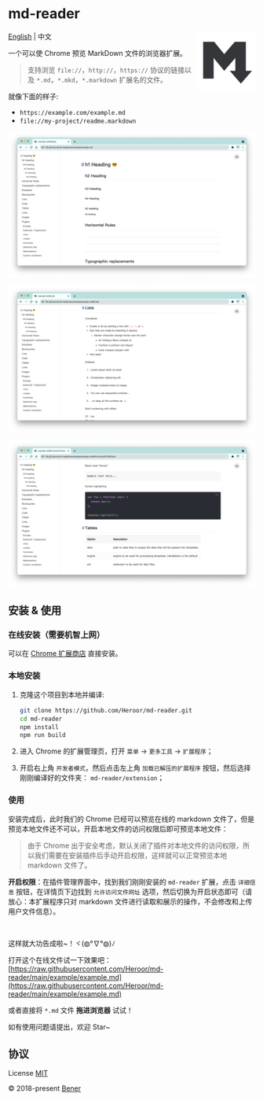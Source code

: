 # md-reader

<img src="./src/images/icon.png" align="right" width="120">

[English](./README.md) | 中文

一个可以使 Chrome 预览 MarkDown 文件的浏览器扩展。

> 支持浏览 `file://`，`http://`，`https://` 协议的链接以及 `*.md`，`*.mkd`，`*.markdown` 扩展名的文件。

就像下面的样子:

- `https://example.com/example.md`
- `file://my-project/readme.markdown`

![banner1](./example/example-1.png)

![banner2](./example/example-2.png)

![banner3](./example/example-3.png)

## 安装 & 使用

### 在线安装（需要机智上网）

可以在 [Chrome 扩展商店](https://chrome.google.com/webstore/detail/md-reader/medapdbncneneejhbgcjceippjlfkmkg) 直接安装。

### 本地安装

1. 克隆这个项目到本地并编译:

    ```bash
    git clone https://github.com/Heroor/md-reader.git
    cd md-reader
    npm install
    npm run build
    ```

2. 进入 Chrome 的扩展管理页，打开 `菜单` -> `更多工具` -> `扩展程序`；

3. 开启右上角 `开发者模式`，然后点击左上角 `加载已解压的扩展程序` 按钮，然后选择刚刚编译好的文件夹： `md-reader/extension`；

### 使用

安装完成后，此时我们的 Chrome 已经可以预览在线的 markdown 文件了，但是预览本地文件还不可以，开启本地文件的访问权限后即可预览本地文件：

> 由于 Chrome 出于安全考虑，默认关闭了插件对本地文件的访问权限，所以我们需要在安装插件后手动开启权限，这样就可以正常预览本地 markdown 文件了。

**开启权限**：在插件管理界面中，找到我们刚刚安装的 `md-reader` 扩展，点击 `详细信息` 按钮，在详情页下边找到 `允许访问文件网址` 选项，然后切换为开启状态即可（请放心：本扩展程序只对 markdown 文件进行读取和展示的操作，不会修改和上传用户文件信息）。

<br/>

这样就大功告成啦~！ヾ(◍°∇°◍)ﾉ

打开这个在线文件试一下效果吧：[https://raw.githubusercontent.com/Heroor/md-reader/main/example/example.md](https://raw.githubusercontent.com/Heroor/md-reader/main/example/example.md)

或者直接将 `*.md` 文件 **拖进浏览器** 试试！

如有使用问题请提出，欢迎 Star~

## 协议

License [MIT](https://github.com/Heroor/md-reader/blob/master/LICENSE)

© 2018-present [Bener](https://github.com/Heroor)
